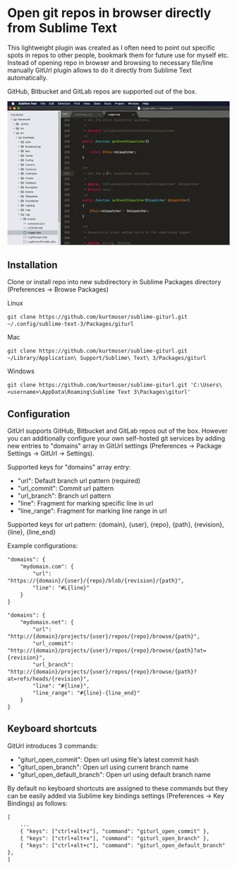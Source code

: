 # Open git repos in browser directly from Sublime Text

This lightweight plugin was created as I often need to point out specific spots in repos to other people, bookmark them for future use for myself etc. Instead of opening repo in browser and browsing to necessary file/line manually GitUrl plugin allows to do it directly from Sublime Text automatically.

GitHub, Bitbucket and GitLab repos are supported out of the box.

![Animated screenshot of GitUrl in use](./assets/giturl-demo.gif)

## Installation

Clone or install repo into new subdirectory in Sublime Packages directory (Preferences -> Browse Packages)

Linux
```
git clone https://github.com/kurtmoser/sublime-giturl.git ~/.config/sublime-text-3/Packages/giturl
```

Mac
```
git clone https://github.com/kurtmoser/sublime-giturl.git ~/Library/Application\ Support/Sublime\ Text\ 3/Packages/giturl
```

Windows
```
git clone https://github.com/kurtmoser/sublime-giturl.git 'C:\Users\<username>\AppData\Roaming\Sublime Text 3\Packages\giturl'
```

## Configuration

GitUrl supports GitHub, Bitbucket and GitLab repos out of the box. However you can additionally configure your own self-hosted git services by adding new entries to "domains" array in GitUrl settings (Preferences -> Package Settings -> GitUrl -> Settings).

Supported keys for "domains" array entry:
- "url": Default branch url pattern (required)
- "url_commit": Commit url pattern
- "url_branch": Branch url pattern
- "line": Fragment for marking specific line in url
- "line_range": Fragment for marking line range in url

Supported keys for url pattern:
{domain}, {user}, {repo}, {path},  {revision}, {line}, {line_end}

Example configurations:
```
"domains": {
    "mydomain.com": {
        "url": "https://{domain}/{user}/{repo}/blob/{revision}/{path}",
        "line": "#L{line}"
    }
}
```
```
"domains": {
    "mydomain.net": {
        "url": "http://{domain}/projects/{user}/repos/{repo}/browse/{path}",
        "url_commit": "http://{domain}/projects/{user}/repos/{repo}/browse/{path}?at={revision}",
        "url_branch": "http://{domain}/projects/{user}/repos/{repo}/browse/{path}?at=refs/heads/{revision}",
        "line": "#{line}",
        "line_range": "#{line}-{line_end}"
    }
}
```

## Keyboard shortcuts

GitUrl introduces 3 commands:
- "giturl_open_commit": Open url using file's latest commit hash
- "giturl_open_branch": Open url using current branch name
- "giturl_open_default_branch": Open url using default branch name

By default no keyboard shortcuts are assigned to these commands but they can be easily added via Sublime key bindings settings (Preferences -> Key Bindings) as follows:
```
[
    ...
    { "keys": ["ctrl+alt+z"], "command": "giturl_open_commit" },
    { "keys": ["ctrl+alt+x"], "command": "giturl_open_branch" },
    { "keys": ["ctrl+alt+c"], "command": "giturl_open_default_branch" },
]
```

